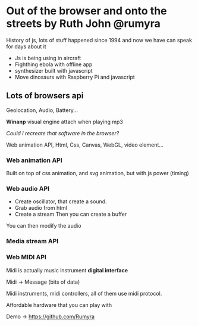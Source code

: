 # Out of the browser and onto the streets by Ruth John @rumyra

History of js, lots of stuff happened since 1994 and now we have can speak for days about it

- Js is being using in aircraft
- Fighthing ebola with offline app
- synthesizer built with javascript
- Move dinosaurs with Raspberry Pi and javascript

## Lots of browsers api
Geolocation, Audio, Battery...

**Winanp** visual engine attach when playing mp3

*Could I recreate that software in the browser?*

Web animation API, Html, Css, Canvas, WebGL, video element...

### Web animation API
Built on top of css animation, and svg animation, but with js power (timing)

### Web audio API
- Create oscillator, that create a sound.
- Grab audio from html
- Create a stream
Then you can create a buffer

You can then modify the audio

### Media stream API

### Web MIDI API
Midi is actually music instrument **digital interface**

Midi -> Message (bits of data)

Midi instruments, midi controllers, all of them use midi protocol.

Affordable hardware that you can play with

Demo -> https://github.com/Rumyra
